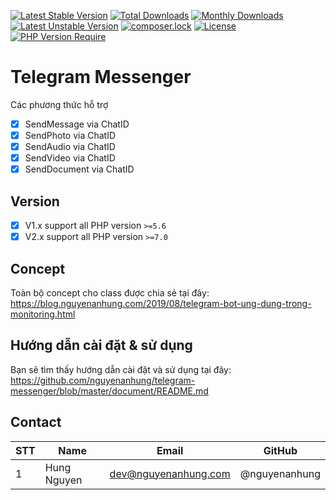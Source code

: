 [![Latest Stable Version](https://poser.pugx.org/nguyenanhung/telegram-messenger/v/stable)](https://packagist.org/packages/nguyenanhung/telegram-messenger)
[![Total Downloads](https://poser.pugx.org/nguyenanhung/telegram-messenger/downloads)](https://packagist.org/packages/nguyenanhung/telegram-messenger)
[![Monthly Downloads](http://poser.pugx.org/nguyenanhung/telegram-messenger/d/monthly)](https://packagist.org/packages/nguyenanhung/telegram-messenger)
[![Latest Unstable Version](https://poser.pugx.org/nguyenanhung/telegram-messenger/v/unstable)](https://packagist.org/packages/nguyenanhung/telegram-messenger)
[![composer.lock](https://poser.pugx.org/nguyenanhung/telegram-messenger/composerlock)](https://packagist.org/packages/nguyenanhung/telegram-messenger)
[![License](https://poser.pugx.org/nguyenanhung/telegram-messenger/license)](https://packagist.org/packages/nguyenanhung/telegram-messenger)
[![PHP Version Require](http://poser.pugx.org/nguyenanhung/telegram-messenger/require/php)](https://packagist.org/packages/nguyenanhung/telegram-messenger)

# Telegram Messenger

Các phương thức hỗ trợ

- [x] SendMessage via ChatID
- [x] SendPhoto via ChatID
- [x] SendAudio via ChatID
- [x] SendVideo via ChatID
- [x] SendDocument via ChatID

## Version

- [x] V1.x support all PHP version `>=5.6`
- [x] V2.x support all PHP version `>=7.0`

## Concept

Toàn bộ concept cho class được chia sẻ tại
đây: https://blog.nguyenanhung.com/2019/08/telegram-bot-ung-dung-trong-monitoring.html

## Hướng dẫn cài đặt & sử dụng

Bạn sẽ tìm thấy hướng dẫn cài đặt và sử dụng tại
đây: https://github.com/nguyenanhung/telegram-messenger/blob/master/document/README.md

## Contact

| STT | Name        | Email                | GitHub        |
|-----|-------------|----------------------|---------------|
| 1   | Hung Nguyen | dev@nguyenanhung.com | @nguyenanhung |
